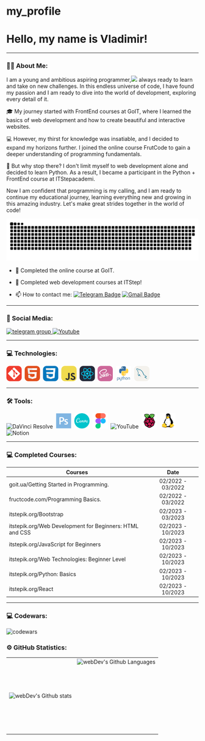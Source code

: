 # my_profile

# Hello, my name is Vladimir!

---

### :man_technologist: About Me:

I am a young and ambitious aspiring programmer,<img src="https://media.giphy.com/media/WUlplcMpOCEmTGBtBW/giphy.gif" width="30px"> always ready to learn and take on new challenges. In this endless universe of code, I have found my passion and I am ready to dive into the world of development, exploring every detail of it.

:mortar_board: My journey started with FrontEnd courses at GoIT, where I learned the basics of web development and how to create beautiful and interactive websites.

:computer: However, my thirst for knowledge was insatiable, and I decided to expand my horizons further. I joined the online course FrutCode to gain a deeper understanding of programming fundamentals.

:snake: But why stop there? I don't limit myself to web development alone and decided to learn Python. As a result, I became a participant in the Python + FrontEnd course at ITStepacademi.

Now I am confident that programming is my calling, and I am ready to continue my educational journey, learning everything new and growing in this amazing industry. Let's make great strides together in the world of code!

<p align="center">
 <img width="600" src="./assets/github-snake (1).svg" alt="snake"/>
</p>

- :telescope: Completed the online course at GoIT.

- :seedling: Completed web development courses at ITStep!

- :mailbox: How to contact me: [![Telegram Badge](https://img.shields.io/badge/-Maroderik-blue?style=flat&logo=Telegram&logoColor=white)](https://t.me/Maroderik97) [![Gmail Badge](https://img.shields.io/badge/-Gmail-red?style=flat&logo=Gmail&logoColor=white)](mailto:maroderikmaroderik@gmail.com)

---

### 🤝 Social Media:

  <div id="badges">
    <a href="https://t.me/Maroderik97" target="_blank">
      <img src="https://cdn-icons-png.flaticon.com/512/2111/2111646.png" width="40" height="40" alt="telegram group" />
    </a>
    <a href="https://www.youtube.com/channel/UCOTBGrgP5DyU9YebfEUgxBg" target="_blank">
      <img src="https://cdn-icons-png.flaticon.com/512/3670/3670147.png" width="40" height="40" alt="Youtube"/>
    </a>
  </div>

---

### 💻 Technologies:

<div>
  <img src="./assets/icons/Git.svg" title="git" alt="git" width="40" height="40"/>&nbsp;
  <img src="./assets/icons/HTML.svg" title="html5" alt="html5" width="40" height="40"/>&nbsp;
  <img src="./assets/icons/CSS.svg" title="css" alt="css" width="40" height="40"/>&nbsp;
  <img src="./assets/icons/JavaScript.svg" title="javascript" alt="javascript" width="40" height="40"/>&nbsp;
  <img src="./assets/icons/React-Dark.svg" title="reactjs" alt="reactjs" width="40" height="40"/>&nbsp;
  <img src="./assets/icons/Sass.svg" title="sass/scss" alt="sass/scss" width="40" height="40"/>&nbsp;
  <img src="./assets/icons/python-original-wordmark.svg" title="python" alt="python" width="40" height="40"/>&nbsp;
  <img src="./assets/icons/MySQL-Light.svg" title="mySQL" alt="mySQL" width="40" height="40"/>&nbsp;
</div>

---

### 🛠 Tools:

<div>
  <img src="https://upload.wikimedia.org/wikipedia/commons/9/90/DaVinci_Resolve_17_logo.svg" title="DaVinci Resolve" alt="DaVinci Resolve" width="40" height="40"/>&nbsp;
  <img src="https://github.com/devicons/devicon/blob/master/icons/photoshop/photoshop-plain.svg" title="photoshop" alt="photoshop" width="40" height="40"/>&nbsp;
  <img src="https://github.com/devicons/devicon/blob/master/icons/canva/canva-original.svg" title="canva" alt="canva" width="40" height="40"/>&nbsp;
  <img src="https://github.com/devicons/devicon/blob/master/icons/figma/figma-original.svg" title="figma" alt="figma" width="40" height="40"/>&nbsp;
  <img src="https://upload.wikimedia.org/wikipedia/commons/9/9e/YouTube_Logo_%282013-2017%29.svg" title="YouTube" alt="YouTube" width="40" height="40"/>&nbsp;
  <img src="https://github.com/devicons/devicon/blob/master/icons/raspberrypi/raspberrypi-original.svg" title="raspberrypi" alt="raspberrypi" width="40" height="40"/>&nbsp;
  <img src="https://github.com/devicons/devicon/blob/master/icons/linux/linux-original.svg" title="linux" alt="linux" width="40" height="40"/>&nbsp;
  <img src="https://upload.wikimedia.org/wikipedia/commons/e/e9/Notion-logo.svg" title="Notion" alt="Notion" width="40" height="40"/>&nbsp;
</div>

---

### 💻 Completed Courses:

| Courses                                                       | Date              |
| --------------------------------------------------------------| :---------------: |
| goit.ua/Getting Started in Programming.                       | 02/2022 - 03/2022 |
| fructcode.com/Programming Basics.                             | 02/2022 - 03/2022 |
| itstepik.org/Bootstrap                                        | 02/2023 - 03/2023 |
| itstepik.org/Web Development for Beginners: HTML and CSS      | 02/2023 - 10/2023 |
| itstepik.org/JavaScript for Beginners                         | 02/2023 - 10/2023 |
| itstepik.org/Web Technologies: Beginner Level                 | 02/2023 - 10/2023 |
| itstepik.org/Python: Basics                                   | 02/2023 - 10/2023 |
| itstepik.org/React                                            | 02/2023 - 10/2023 |

---

### 💻 Codewars:

![codewars](https://www.codewars.com/users/Maroderik1/badges/large)

### ⚙️ GitHub Statistics:

<table>
  <tr>
    <td>
      <img align="left" src="http://github-readme-streak-stats.herokuapp.com?user=Maroderik1&theme=dark&background=000000" alt="webDev's Github stats" />
    </td>
    <td>
      <img height="195px" align="right" alt="webDev's Github Languages" src="https://github-readme-stats-sigma-five.vercel.app/api/top-langs/?username=Maroderik1&layout=compact&theme=vision-friendly-dark" />
    </td>
  </tr>
</table>

<!-- ![Visitor Badge](https://visitor-badge.laobi.icu/badge?page_id=Maroderik1) -->

